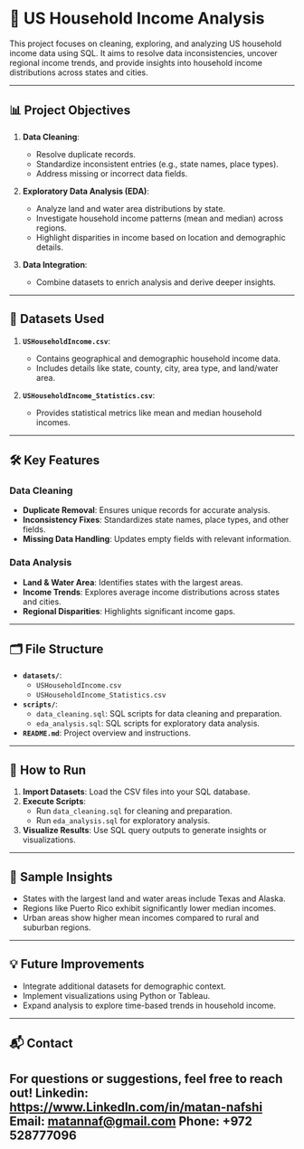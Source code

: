 # 🏡 US Household Income Analysis

This project focuses on cleaning, exploring, and analyzing US household income data using SQL. It aims to resolve data inconsistencies, uncover regional income trends, and provide insights into household income distributions across states and cities.

---

## 📊 Project Objectives

1. **Data Cleaning**:
   - Resolve duplicate records.
   - Standardize inconsistent entries (e.g., state names, place types).
   - Address missing or incorrect data fields.

2. **Exploratory Data Analysis (EDA)**:
   - Analyze land and water area distributions by state.
   - Investigate household income patterns (mean and median) across regions.
   - Highlight disparities in income based on location and demographic details.

3. **Data Integration**:
   - Combine datasets to enrich analysis and derive deeper insights.

---

## 📁 Datasets Used

1. **`USHouseholdIncome.csv`**:
   - Contains geographical and demographic household income data.
   - Includes details like state, county, city, area type, and land/water area.

2. **`USHouseholdIncome_Statistics.csv`**:
   - Provides statistical metrics like mean and median household incomes.

---

## 🛠️ Key Features

### Data Cleaning
- **Duplicate Removal**: Ensures unique records for accurate analysis.
- **Inconsistency Fixes**: Standardizes state names, place types, and other fields.
- **Missing Data Handling**: Updates empty fields with relevant information.

### Data Analysis
- **Land & Water Area**: Identifies states with the largest areas.
- **Income Trends**: Explores average income distributions across states and cities.
- **Regional Disparities**: Highlights significant income gaps.

---

## 🗂️ File Structure

- **`datasets/`**:
  - `USHouseholdIncome.csv`
  - `USHouseholdIncome_Statistics.csv`
- **`scripts/`**:
  - `data_cleaning.sql`: SQL scripts for data cleaning and preparation.
  - `eda_analysis.sql`: SQL scripts for exploratory data analysis.
- **`README.md`**: Project overview and instructions.

---

## 🚀 How to Run

1. **Import Datasets**: Load the CSV files into your SQL database.
2. **Execute Scripts**:
   - Run `data_cleaning.sql` for cleaning and preparation.
   - Run `eda_analysis.sql` for exploratory analysis.
3. **Visualize Results**: Use SQL query outputs to generate insights or visualizations.

---

## 📝 Sample Insights

- States with the largest land and water areas include Texas and Alaska.
- Regions like Puerto Rico exhibit significantly lower median incomes.
- Urban areas show higher mean incomes compared to rural and suburban regions.

---

## 💡 Future Improvements

- Integrate additional datasets for demographic context.
- Implement visualizations using Python or Tableau.
- Expand analysis to explore time-based trends in household income.

---

## 📬 Contact

For questions or suggestions, feel free to reach out!
Linkedin: https://www.LinkedIn.com/in/matan-nafshi
Email: matannaf@gmail.com
Phone: +972 528777096
---
